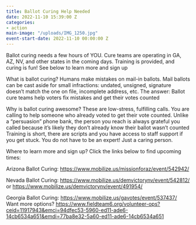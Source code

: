 ```yaml
---
title: Ballot Curing Help Needed
date: 2022-11-10 15:39:00 Z
categories:
- action
main-image: "/uploads/IMG_1250.jpg"
event-start-date: 2022-11-10 00:00:00 Z
---
```


Ballot curing needs a few hours of YOU. Cure teams are operating in GA, AZ, NV, and other states in the coming days. Training is provided, and curing is fun! See below to learn more and sign up

What is ballot curing?
Humans make mistakes on mail-in ballots. Mail ballots can be cast aside for small infractions: undated, unsigned, signature doesn’t match the one on file, incomplete address, etc. The answer: Ballot cure teams help voters fix mistakes and get their votes counted

Why is ballot curing awesome?
These are low-stress, fulfilling calls. You are calling to help someone who already voted to get their vote counted. Unlike a “persuasion” phone bank, the person you reach is always grateful you called because it’s likely they don’t already know their ballot wasn’t counted Training is short, there are scripts and you have access to staff support if you get stuck. You do not have to be an expert! Just a caring person.

Where to learn more and sign up?
Click the links below to find upcoming times:

Arizona Ballot Curing:
https://www.mobilize.us/missionforaz/event/542942/

Nevada Ballot Curing:
https://www.mobilize.us/demvictorynv/event/542812/ or
https://www.mobilize.us/demvictorynv/event/491954/

Georgia Ballot Curing:
https://www.mobilize.us/gavotes/event/537437/
Want more options? 
https://www.fieldteam6.org/volunteer-ops?ceid=11917943&emci=94dfec53-5960-ed11-ade6-14cb6534a651&emdi=77ba8e32-5a60-ed11-ade6-14cb6534a651